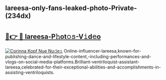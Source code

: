 ## lareesa-only-fans​-leaked-photo​-Private-(234dx)


# <h2><a href="https://mediaupload.pro?title=lareesa&ref=git">🔗👉 🔴 lareesa-P𝚑ot𝚘𝚜-V𝚒d𝚎o</a></h2>

[![Corinna Kopf Nue Nu𝚍e𝚜](https://i.imgur.com/0qMVB7G.gif)](https://mediaupload.pro?title=lareesa&ref=git)
Online-influencer-lareesa,known-for-publishing-dance-and-lifestyle-content,-including-performances-and-vlogs-on-social-media-platforms.Brilliant-ventriloquist-assistant-lareesa,celebrated-for-their-exceptional-abilities-and-accomplishments-in-assisting-ventriloquists.  